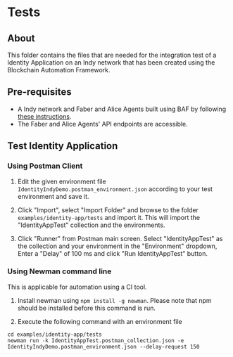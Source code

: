 # Tests

## About
This folder contains the files that are needed for the integration test of a Identity Application on an Indy network that has been created using the Blockchain Automation Framework. 

## Pre-requisites

* A Indy network and Faber and Alice Agents built using BAF by following [these instructions](../README.md).
* The Faber and Alice Agents' API endpoints are accessible.

## Test Identity Application
### Using Postman Client

1. Edit the given environment file `IdentityIndyDemo.postman_environment.json` according to your test environment and save it.

2. Click "Import", select "Import Folder" and browse to the folder `examples/identity-app/tests` and import it.
This will import the "IdentityAppTest" collection and the environments.

3. Click "Runner" from Postman main screen. Select "IdentityAppTest" as the collection and your environment in the "Environment" dropdown, Enter a "Delay" of 100 ms and click "Run IdentityAppTest" button.

### Using Newman command line
This is applicable for automation using a CI tool.

1. Install newman using `npm install -g newman`. Please note that npm should be installed before this command is run.

2. Execute the following command with an environment file
```
cd examples/identity-app/tests
newman run -k IdentityAppTest.postman_collection.json -e IdentityIndyDemo.postman_environment.json --delay-request 150
```

